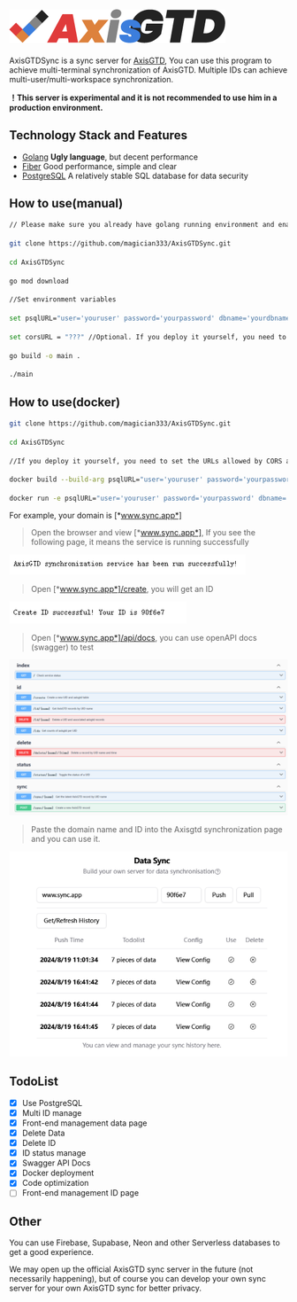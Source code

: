 ![logo](/img/logo.png)
---
AxisGTDSync is a sync server for [AxisGTD](https://github.com/magician333/AxisGTD), You can use this program to achieve multi-terminal synchronization of AxisGTD. Multiple IDs can achieve multi-user/multi-workspace synchronization.

**！This server is experimental and it is not recommended to use him in a production environment.**


## Technology Stack and Features
* [Golang](https://github.com/golang/go) **Ugly language**, but decent performance
* [Fiber](https://github.com/gofiber/fiber) Good performance, simple and clear
* [PostgreSQL](https://www.postgresql.org) A relatively stable SQL database for data security


## How to use(manual)
```bash
// Please make sure you already have golang running environment and enable PostgreSQL service

git clone https://github.com/magician333/AxisGTDSync.git

cd AxisGTDSync

go mod download

//Set environment variables

set psqlURL="user='youruser' password='yourpassword' dbname='yourdbname' sslmode='require'" //Here you need to set your postgresql url

set corsURL = "???" //Optional. If you deploy it yourself, you need to set the URLs allowed by CORS and separate them with commas.

go build -o main .

./main
```

## How to use(docker)
```bash
git clone https://github.com/magician333/AxisGTDSync.git

cd AxisGTDSync

//If you deploy it yourself, you need to set the URLs allowed by CORS and separate them with commas.

docker build --build-arg psqlURL="user='youruser' password='yourpassword' dbname='yourdbname' sslmode='require'" corsURL="?" -t axisgtdsync . //Here you need to set your postgresql url 

docker run -e psqlURL="user='youruser' password='yourpassword' dbname='yourdbname' sslmode='require'" corsURL="?" -p 8080:8080 axisgtdsync
```

For example, your domain is [*www.sync.app*]


> Open the browser and view [*www.sync.app*], If you see the following page, it means the service is running successfully


![success](/img/success.png)

> Open [*www.sync.app*]/create, you will get an ID

![create](/img/create.png)

> Open [*www.sync.app*]/api/docs, you can use openAPI docs (swagger) to test
> 
![swagger](/img/swaggerui.png)

> Paste the domain name and ID into the Axisgtd synchronization page and you can use it.

![syncview](/img/syncview.png)


## TodoList
- [x] Use PostgreSQL
- [x] Multi ID manage
- [x] Front-end management data page
- [x] Delete Data
- [x] Delete ID
- [x] ID status manage
- [x] Swagger API Docs
- [x] Docker deployment
- [x] Code optimization
- [ ] Front-end management ID page
  
## Other
You can use Firebase, Supabase, Neon and other Serverless databases to get a good experience.

We may open up the official AxisGTD sync server in the future (not necessarily happening), but of course you can develop your own sync server for your own AxisGTD sync for better privacy.